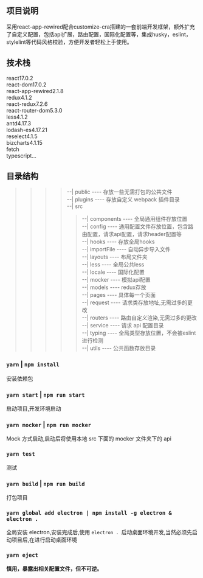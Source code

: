 ## 项目说明

采用react-app-rewired配合customize-cra搭建的一套前端开发框架，额外扩充了自定义配置，包括api扩展，路由配置，国际化配置等，集成husky，eslint，stylelint等代码风格校验，方便开发者轻松上手使用。

## 技术栈

react17.0.2<br />
react-dom17.0.2<br />
react-app-rewired2.1.8<br />
redux4.1.2<br />
react-redux7.2.6<br />
react-router-dom5.3.0<br />
less4.1.2<br />
antd4.17.3<br />
lodash-es4.17.21<br />
reselect4.1.5<br />
bizcharts4.1.15<br />
fetch<br />
typescript...

## 目录结构

> > > > --| public ---- 存放一些无需打包的公共文件<br />
> > > > --| plugins ---- 存放自定义 webpack 插件目录<br />
> > > > --| src<br />
> > > >
> > > > > --| components ---- 全局通用组件存放位置<br />
> > > > > --| config ---- 通用配置文件存放位置，包含路由配置，请求api配置，请求header配置等<br />
> > > > > --| hooks ---- 存放全局hooks<br />
> > > > > --| importFile ---- 自动异步导入文件<br />
> > > > > --| layouts ---- 布局文件夹<br />
> > > > > --| less ---- 全局公共less<br />
> > > > > --| locale ---- 国际化配置<br />
> > > > > --| mocker ---- 模拟api配置<br />
> > > > > --| models ---- redux存放<br />
> > > > > --| pages ---- 具体每一个页面<br />
> > > > > --| request ---- 请求类存放地址,无需过多的更改<br />
> > > > > --| routers ---- 路由自定义渲染,无需过多的更改<br />
> > > > > --| service ---- 请求 api 配置目录<br />
> > > > > --| typing ---- 全局类型存放位置，不会被eslint进行检测<br />
> > > > > --| utils ---- 公共函数存放目录<br />

### `yarn` | `npm install`

安装依赖包

### `yarn start` | `npm run start`

启动项目,开发环境启动

### `yarn mocker` | `npm run mocker`

Mock 方式启动,启动后将使用本地 src 下面的 mocker 文件夹下的 api

### `yarn test`

测试

### `yarn build` | `npm run build`

打包项目

### `yarn global add electron | npm install -g electron & electron .`

全局安装 electron,安装完成后,使用 `electron . `启动桌面环境开发,当然必须先启动项目后,在进行启动桌面环境

### `yarn eject`

**慎用，暴露出相关配置文件，但不可逆。**
